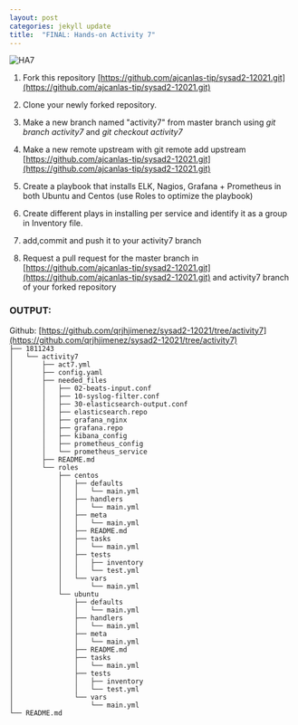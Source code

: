 ```yaml
---
layout: post
categories: jekyll update
title:  "FINAL: Hands-on Activity 7"
---
```

![HA7](https://user-images.githubusercontent.com/75419236/104272489-2b3cb500-54d8-11eb-8040-338c83bea1c4.png)
1. Fork this repository [https://github.com/ajcanlas-tip/sysad2-12021.git](https://github.com/ajcanlas-tip/sysad2-12021.git)

2. Clone your newly forked repository. 

3. Make a new branch named "activity7" from master branch using *git branch activity7* and *git checkout activity7*

4. Make a new remote upstream with git remote add upstream [https://github.com/ajcanlas-tip/sysad2-12021.git](https://github.com/ajcanlas-tip/sysad2-12021.git)

5. Create a playbook that installs ELK, Nagios, Grafana + Prometheus in both Ubuntu and Centos (use Roles to optimize the playbook)

6. Create different plays in installing per service and identify it as a group in Inventory file.

7. add,commit and push it to your activity7 branch

8. Request a pull request for the master branch in [https://github.com/ajcanlas-tip/sysad2-12021.git](https://github.com/ajcanlas-tip/sysad2-12021.git) and activity7 branch of your forked repository  

### OUTPUT:  
Github: [https://github.com/qrjhjimenez/sysad2-12021/tree/activity7](https://github.com/qrjhjimenez/sysad2-12021/tree/activity7)  
`├── 1811243`  
`│   └── activity7`  
`│       ├── act7.yml`  
`│       ├── config.yaml`  
`│       ├── needed_files`  
`│       │   ├── 02-beats-input.conf`  
`│       │   ├── 10-syslog-filter.conf`  
`│       │   ├── 30-elasticsearch-output.conf`  
`│       │   ├── elasticsearch.repo`  
`│       │   ├── grafana_nginx`  
`│       │   ├── grafana.repo`  
`│       │   ├── kibana_config`  
`│       │   ├── prometheus_config`  
`│       │   └── prometheus_service`  
`│       ├── README.md`  
`│       └── roles`  
`│           ├── centos`  
`│           │   ├── defaults`  
`│           │   │   └── main.yml`  
`│           │   ├── handlers`  
`│           │   │   └── main.yml`  
`│           │   ├── meta`  
`│           │   │   └── main.yml`  
`│           │   ├── README.md`  
`│           │   ├── tasks`  
`│           │   │   └── main.yml`  
`│           │   ├── tests`  
`│           │   │   ├── inventory`  
`│           │   │   └── test.yml`  
`│           │   └── vars`  
`│           │       └── main.yml`  
`│           └── ubuntu`  
`│               ├── defaults`  
`│               │   └── main.yml`  
`│               ├── handlers`  
`│               │   └── main.yml`  
`│               ├── meta`  
`│               │   └── main.yml`  
`│               ├── README.md`  
`│               ├── tasks`  
`│               │   └── main.yml`  
`│               ├── tests`  
`│               │   ├── inventory`  
`│               │   └── test.yml`  
`│               └── vars`  
`│                   └── main.yml`  
`└── README.md`
